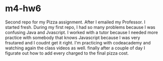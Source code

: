 # m4-hw6
Second repo for my Pizza assignment. After I emailed my Professor. I started fresh.
During my first repo, I had so many problems because I was confusing Java and Jvascript. 
I worked with a tutor because I needed more practice with somebody that knows Javascript because I was very frsutared and I coudnt get it right. 
I'm practicing with codeacademy and watching again the class videos as well.
finally after a couple of day I figurate out how to add every charged to the final pizza cost.
